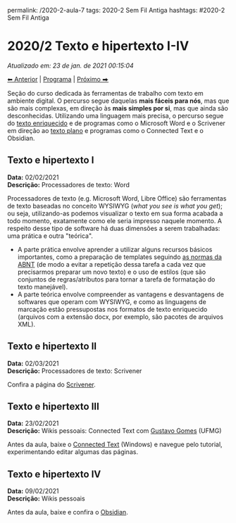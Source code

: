 permalink: /2020-2-aula-7
tags: 2020-2 Sem Fil Antiga
hashtags: #2020-2 Sem Fil Antiga

# 2020/2 Texto e hipertexto I-IV
*Atualizado em: 23 de jan. de 2021 00:15:04*  

[⬅ Anterior](2020-2-aula-5) | [Programa](/2020-2-sem) | [Próximo ⮕](2020-2-aula-11)    

Seção do curso dedicada às ferramentas de trabalho com texto em ambiente digital. O percurso segue daquelas **mais fáceis para nós**, mas que são mais complexas, em direção às **mais simples por si**, mas que ainda são desconhecidas. Utilizando uma linguagem mais precisa, o percurso segue do [texto enriquecido](https://gdct.blot.im/texto#texto-enriquecido) e de programas como o Microsoft Word e o Scrivener em direção ao [texto plano](https://gdct.blot.im/texto#texto-plano) e programas como o Connected Text e o Obsidian.

## Texto e hipertexto I

**Data:** 02/02/2021   
**Descrição:** Processadores de texto: Word

Processadores de texto (e.g. Microsoft Word, Libre Office) são ferramentas de texto baseadas no conceito WYSIWYG (*what you see is what you get*); ou seja, utilizando-as podemos visualizar o texto em sua forma acabada a todo momento, exatamente como ele seria impresso naquele momento. A respeito desse tipo de software há duas dimensões a serem trabalhadas: uma prática e outra "teórica". 

- A parte prática envolve aprender a utilizar alguns recursos básicos importantes, como a preparação de templates seguindo [as normas da ABNT](abnt)  (de modo a evitar a repetição dessa tarefa a cada vez que precisarmos preparar um novo texto) e o uso de estilos (que são conjuntos de regras/atributos para tornar a tarefa de formatação do texto manejável). 
- A parte teórica envolve compreender as vantagens e desvantagens de softwares que operam com WYSIWYG, e como as linguagens de marcação estão pressupostas nos formatos de texto enriquecido (arquivos com a extensão docx, por exemplo, são pacotes de arquivos XML).  


## Texto e hipertexto II

**Data:** 02/03/2021  
**Descrição:** Processadores de texto: Scrivener  

Confira a página do [Scrivener](Scrivener).



## Texto e hipertexto III

**Data:** 23/02/2021  
**Descrição:** Wikis pessoais: Connected Text com [Gustavo Gomes](http://lattes.cnpq.br/2284746616325338) (UFMG)  

Antes da aula, baixe o [Connected Text](Connected-Text) (Windows) e navegue pelo tutorial, experimentando editar algumas das páginas.


## Texto e hipertexto IV

**Data:** 09/02/2021  
**Descrição:** Wikis pessoais  

Antes da aula, baixe e confira o [Obsidian](obsidian).

